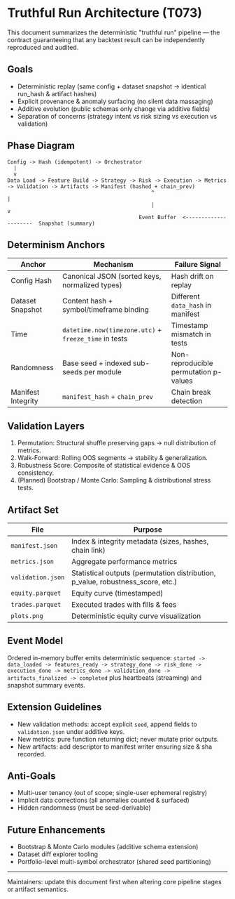 # Truthful Run Architecture (T073)

This document summarizes the deterministic "truthful run" pipeline — the contract guaranteeing that any backtest result can be independently reproduced and audited.

## Goals
- Deterministic replay (same config + dataset snapshot -> identical run_hash & artifact hashes)
- Explicit provenance & anomaly surfacing (no silent data massaging)
- Additive evolution (public schemas only change via additive fields)
- Separation of concerns (strategy intent vs risk sizing vs execution vs validation)

## Phase Diagram
```
Config -> Hash (idempotent) -> Orchestrator
  |                                      
  v                                      
Data Load -> Feature Build -> Strategy -> Risk -> Execution -> Metrics -> Validation -> Artifacts -> Manifest (hashed + chain_prev)
                                              ^                                    |
                                              |                                    v
                                          Event Buffer  <---------------------  Snapshot (summary)
```

## Determinism Anchors
| Anchor | Mechanism | Failure Signal |
|--------|-----------|----------------|
| Config Hash | Canonical JSON (sorted keys, normalized types) | Hash drift on replay |
| Dataset Snapshot | Content hash + symbol/timeframe binding | Different `data_hash` in manifest |
| Time | `datetime.now(timezone.utc)` + `freeze_time` in tests | Timestamp mismatch in tests |
| Randomness | Base seed + indexed sub-seeds per module | Non-reproducible permutation p-values |
| Manifest Integrity | `manifest_hash` + `chain_prev` | Chain break detection |

## Validation Layers
1. Permutation: Structural shuffle preserving gaps -> null distribution of metrics.
2. Walk-Forward: Rolling OOS segments -> stability & generalization.
3. Robustness Score: Composite of statistical evidence & OOS consistency.
4. (Planned) Bootstrap / Monte Carlo: Sampling & distributional stress tests.

## Artifact Set
| File | Purpose |
|------|---------|
| `manifest.json` | Index & integrity metadata (sizes, hashes, chain link) |
| `metrics.json` | Aggregate performance metrics |
| `validation.json` | Statistical outputs (permutation distribution, p_value, robustness_score, etc.) |
| `equity.parquet` | Equity curve (timestamped) |
| `trades.parquet` | Executed trades with fills & fees |
| `plots.png` | Deterministic equity curve visualization |

## Event Model
Ordered in-memory buffer emits deterministic sequence: `started -> data_loaded -> features_ready -> strategy_done -> risk_done -> execution_done -> metrics_done -> validation_done -> artifacts_finalized -> completed` plus heartbeats (streaming) and snapshot summary events.

## Extension Guidelines
- New validation methods: accept explicit `seed`, append fields to `validation.json` under additive keys.
- New metrics: pure function returning dict; never mutate prior outputs.
- New artifacts: add descriptor to manifest writer ensuring size & sha recorded.

## Anti-Goals
- Multi-user tenancy (out of scope; single-user ephemeral registry)
- Implicit data corrections (all anomalies counted & surfaced)
- Hidden randomness (must be seed-derivable)

## Future Enhancements
- Bootstrap & Monte Carlo modules (additive schema extension)
- Dataset diff explorer tooling
- Portfolio-level multi-symbol orchestrator (shared seed partitioning)

---
Maintainers: update this document first when altering core pipeline stages or artifact semantics.
